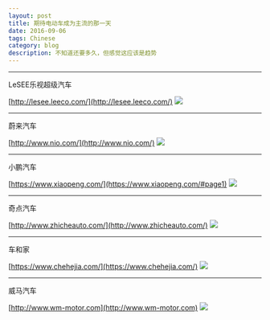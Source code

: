 ```yaml
---
layout: post
title: 期待电动车成为主流的那一天
date: 2016-09-06
tags: Chinese
category: blog
description: 不知道还要多久，但感觉这应该是趋势
---
```


-----------------
LeSEE乐视超级汽车

[http://lesee.leeco.com/](http://lesee.leeco.com/)
<img src="http://i0.letvimg.com/lc06_img/201610/09/17/09/images/Slideshow2/Ext_2_1320.jpg">

---------------
蔚来汽车

[http://www.nio.com/](http://www.nio.com/)
<img src="http://www.nio.com/prod/s3fs-public/styles/scale_width_1920_desktop_1x_/public/2017-04/935_AT_NextEV_Teaser_Front34_v11a_R_1.jpg?GgCHOGCl73vGKOoaQyI0IXJY4ekN47Dx&itok=8uNv0ne7">

---------------
小鹏汽车

[https://www.xiaopeng.com/](https://www.xiaopeng.com/#page1)
<img src="http://img.mp.itc.cn/upload/20170101/6226e2fdce7949c39f19cb17afff9cb2_th.jpg">

------------
奇点汽车

[http://www.zhicheauto.com/](http://www.zhicheauto.com/)
<img src="https://www.singulato.com/wp-content/themes/singulato/img/car_1.png">

------------
车和家

[https://www.chehejia.com/](https://www.chehejia.com/)
<img src="https://s.chehejia.com/www/img/index/indexcar-big.png">

-------------
威马汽车

[http://www.wm-motor.com](http://www.wm-motor.com)
<img src="http://wm-ow.b0.upaiyun.com/jpeg/c5ztwj9zqzoyekqzqqyn3fesvryq3y3x.jpeg!W640">
